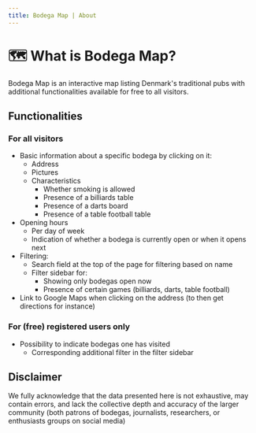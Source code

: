 ```yaml
---
title: Bodega Map | About
---
```


# 🗺 What is Bodega Map?

Bodega Map is an interactive map listing Denmark's traditional pubs with additional functionalities available for free to all visitors.

## Functionalities

### For all visitors

- Basic information about a specific bodega by clicking on it:
  - Address
  - Pictures
  - Characteristics
    - Whether smoking is allowed
    - Presence of a billiards table
    - Presence of a darts board
    - Presence of a table football table
- Opening hours
  - Per day of week
  - Indication of whether a bodega is currently open or when it opens next
- Filtering:
  - Search field at the top of the page for filtering based on name
  - Filter sidebar for:
    - Showing only bodegas open now
    - Presence of certain games (billiards, darts, table football)
- Link to Google Maps when clicking on the address (to then get directions for instance)

### For (free) registered users only

- Possibility to indicate bodegas one has visited
  - Corresponding additional filter in the filter sidebar

## Disclaimer

We fully acknowledge that the data presented here is not exhaustive, may contain errors, and lack the collective depth and accuracy of the larger community (both patrons of bodegas, journalists, researchers, or enthusiasts groups on social media)
